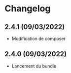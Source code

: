 # Changelog

## 2.4.1 (09/03/2022)

+ Modification de composer 

## 2.4.0 (09/03/2022)

+ Lancement du bundle